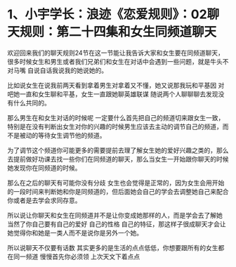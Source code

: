# 1、小宇学长：浪迹《恋爱规则》：02聊天规则：第二十四集和女生同频道聊天

欢迎回来我们的聊天规则24节在这一节能让我告诉大家和女生要在同频道聊天，很多时候女生和男生或者我们兄弟们和女生在对话中会遇到一些问题，就是牛头不对马嘴 自说自话我说我的她说她的。

比如说女生在说我前两天看到拿着男生对拿着又不懂，她又说那我玩和平基因 对吧她一直和女生聊和平基，女生一直跟她聊英雄联谋 随说两个人聊聊聊去发现没有什么共同的。

那么男生在和女生对话的时候呢 一定要什么首先把自己的频道切来跟女生一致，特别是在没有判断出女生对你的兴趣的时候男生应该去主动的调节自己的频道，而不是被动的等待女生调节他的频道。

为了调节这个频道你可能更多的需要提前去理了解女生她的爱好兴趣之类的，那么去提前做好功课去找一些你们在同频道的聊天，那么当女生一开始跟你聊天的时候她发现你在同频道的时候。

那么在之后的聊天有可能你没有分歧 女生也会觉得是正常的，因为女生会用开始的一段时间来判断她和你是同频道的，但后面她会自己的学会去调整她自己来配合你或者是去学会求同存意。

所以说让你聊天和女生在同频道并不是让你变成她那样的人，而是学会去了解她 当然了你自己要有自己的爱好 自己的性格 自己的特征，那这样子很成聊天才会让她觉得你和她是一类人而不是说你是另外一个她。

所以说聊天不仅要有话数 其实更多的是生活的点点低低，你想要跟所有的女生都在同一频道 慢慢首先你必须领 上次天文下着点点